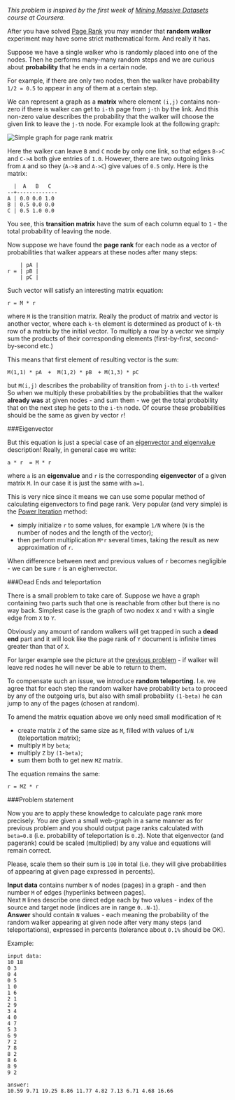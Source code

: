 _This problem is inspired by the first week of [Mining Massive Datasets](https://www.coursera.org/course/mmds) course at Coursera._

After you have solved [Page Rank](./page-rank) you may wander that **random walker** experiment may have some strict
mathematical form. And really it has.

Suppose we have a single walker who is randomly placed into one of the nodes. Then he performs many-many random steps and
we are curious about **probability** that he ends in a certain node.

For example, if there are only two nodes, then the walker have probability `1/2 = 0.5` to appear in any of them at a certain
step.

We can represent a graph as a **matrix** where element `(i,j)` contains non-zero if there is walker can get to `i-th` page
from `j-th` by the link. And this non-zero value describes the probability that the walker will choose the given link to
leave the `j-th` node. For example look at the following graph:

<div class="centered">
	<img alt="Simple graph for page rank matrix" src="http://s15.postimg.org/8plxtc50r/pagerank2.png"/>
</div>

Here the walker can leave `B` and `C` node by only one link, so that edges `B->C` and `C->A` both give entries of `1.0`.
However, there are two outgoing links from `A` and so they (`A->B` and `A->C`) give values of `0.5` only. Here is the matrix:

      |  A   B   C
	--+-------------
	A | 0.0 0.0 1.0
	B | 0.5 0.0 0.0
	C | 0.5 1.0 0.0

You see, this **transition matrix** have the sum of each column equal to `1` - the total probability of leaving the node.

Now suppose we have found the **page rank** for each node as a vector of probabilities that walker appears at these nodes
after many steps:

        | pA |
	r = | pB |
	    | pC |

Such vector will satisfy an interesting matrix equation:

    r = M * r

where `M` is the transition matrix. Really the product of matrix and vector is another vector, where each `k-th` element
is determined as product of `k-th` row of a matrix by the initial vector. To multiply a row by a vector we simply sum
the products of their corresponding elements (first-by-first, second-by-second etc.)

This means that first element of resulting vector is the sum:

    M(1,1) * pA  +  M(1,2) * pB  + M(1,3) * pC

but `M(i,j)` describes the probability of transition from `j-th` to `i-th` vertex! So when we multiply these probabilities
by the probabilities that the walker **already was** at given nodes - and sum them - we get the total probability that
on the next step he gets to the `i-th` node. Of course these probabilities should be the same as given by vector `r`!

###Eigenvector

But this equation is just a special case of an
[eigenvector and eigenvalue](http://en.wikipedia.org/wiki/Eigenvalues_and_eigenvectors) description! Really, in general
case we write:

    a * r  = M * r

where `a` is an **eigenvalue** and `r` is the corresponding **eigenvector** of a given matrix `M`. In our case it is just
the same with `a=1`.

This is very nice since it means we can use some popular method of calculating eigenvectors to find page rank. Very popular
(and very simple) is the [Power Iteration](http://en.wikipedia.org/wiki/Power_iteration) method:

- simply initialize `r` to some values, for example `1/N` where (`N` is the number of nodes and the length of the vector);
- then perform multiplication `M*r` several times, taking the result as new approximation of `r`.

When difference between next and previous values of `r` becomes negligible - we can be sure `r` is an eighenvector.

###Dead Ends and teleportation

There is a small problem to take care of. Suppose we have a graph containing two parts such that one is reachable from
other but there is no way back. Simplest case is the graph of two nodex `X` and `Y` with a single edge from `X` to `Y`.

Obviously any amount of random walkers will get trapped in such a **dead end** part and it will look like the page rank
of `Y` document is infinite times greater than that of `X`.

For larger example see the picture at the [previous problem](./page-rank) - if walker will leave red nodes he will never
be able to return to them.

To compensate such an issue, we introduce **random teleporting**. I.e. we agree that for each step the random walker have
probability `beta` to proceed by any of the outgoing urls, but also with small probability `(1-beta)` he can jump to
any of the pages (chosen at random).

To amend the matrix equation above we only need small modification of `M`:

- create matrix `Z` of the same size as `M`, filled with values of `1/N` (teleportation matrix);
- multiply `M` by `beta`;
- multiply `Z` by `(1-beta)`;
- sum them both to get new `MZ` matrix.

The equation remains the same:

    r = MZ * r

###Problem statement

Now you are to apply these knowledge to calculate page rank more precisely. You are given a small web-graph in a same
manner as for previous problem and you should output page ranks calculated with `beta=0.8` (i.e. probability of
teleportation is `0.2`). Note that eigenvector (and pagerank) could be scaled (multiplied) by any value and equations will
remain correct.

Please, scale them so their sum is `100` in total (i.e. they will give probabilities of appearing at given page expressed
in percents).

**Input data** contains number `N` of nodes (pages) in a graph - and then number `M` of edges (hyperlinks between pages).  
Next `M` lines describe one direct edge each by two values - index of the source and target node (indices are in range `0..N-1`).  
**Answer** should contain `N` values - each meaning the probability of the random walker appearing at given node after
very many steps (and teleportations), expressed in percents (tolerance about `0.1%` should be OK).

Example:

	input data:
	10 18
	0 3
	0 4
	0 5
	1 0
	1 6
	2 1
	2 9
	3 4
	4 0
	4 7
	5 3
	6 9
	7 2
	7 8
	8 2
	8 6
	8 9
	9 2
	
	answer:
	10.59 9.71 19.25 8.86 11.77 4.82 7.13 6.71 4.68 16.66
